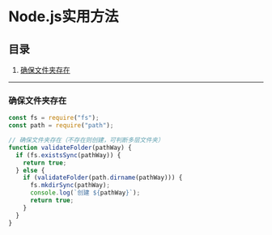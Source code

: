 # Node.js实用方法

## 目录
1. [确保文件夹存在](#确保文件夹存在)

---

### 确保文件夹存在

```javascript
const fs = require("fs");
const path = require("path");

// 确保文件夹存在（不存在则创建，可判断多层文件夹）
function validateFolder(pathWay) {
  if (fs.existsSync(pathWay)) {
    return true;
  } else {
    if (validateFolder(path.dirname(pathWay))) {
      fs.mkdirSync(pathWay);
      console.log(`创建 ${pathWay}`);
      return true;
    }
  }
}
```
